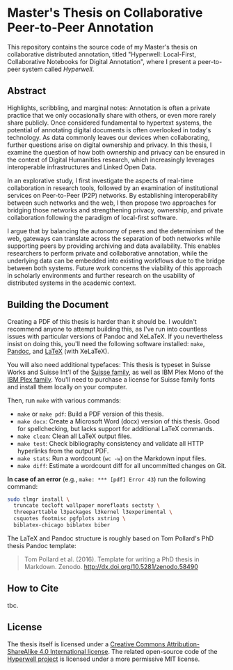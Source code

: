 # Master's Thesis on Collaborative Peer-to-Peer Annotation

This repository contains the source code of my Master's thesis on collaborative distributed annotation, titled "Hyperwell: Local-First, Collaborative Notebooks for Digital Annotation", where I present a peer-to-peer system called _Hyperwell_.

## Abstract

Highlights, scribbling, and marginal notes: Annotation is often a private practice that we only occasionally share with others, or even more rarely share publicly. Once considered fundamental to hypertext systems, the potential of annotating digital documents is often overlooked in today's technology. As data commonly leaves our devices when collaborating, further questions arise on digital ownership and privacy. In this thesis, I examine the question of how both ownership and privacy can be ensured in the context of Digital Humanities research, which increasingly leverages interoperable infrastructures and Linked Open Data. 

In an explorative study, I first investigate the aspects of real-time collaboration in research tools, followed by an examination of institutional services on Peer-to-Peer (P2P) networks. By establishing interoperability between such networks and the web, I then propose two approaches for bridging those networks and strengthening privacy, ownership, and private collaboration following the paradigm of local-first software.

I argue that by balancing the autonomy of peers and the determinism of the web, gateways can translate across the separation of both networks while supporting peers by providing archiving and data availability. This enables researchers to perform private and collaborative annotation, while the underlying data can be embedded into existing workflows due to the bridge between both systems. Future work concerns the viability of this approach in scholarly environments and further research on the usability of distributed systems in the academic context.

## Building the Document

Creating a PDF of this thesis is harder than it should be. I wouldn't recommend anyone to attempt building this, as I've run into countless issues with particular versions of Pandoc and XeLaTeX. If you nevertheless insist on doing this, you'll need the following software installed: `make`, [Pandoc](https://pandoc.org/), and [LaTeX](https://tug.org/mactex/) (with XeLaTeX).

You will also need additional typefaces: This thesis is typeset in Suisse Works and Suisse Int'l of the [Suisse family](https://www.swisstypefaces.com/fonts/suisse/), as well as IBM Plex Mono of the [IBM Plex family](https://github.com/IBM/plex). You'll need to purchase a license for Suisse family fonts and install them locally on your computer.

Then, run `make` with various commands:

* `make` or `make pdf`: Build a PDF version of this thesis.
* `make docx`: Create a Microsoft Word (docx) version of this thesis. Good for spellchecking, but lacks support for additional LaTeX commands.
* `make clean`: Clean all LaTeX output files.
* `make test`: Check bibliography consistency and validate all HTTP hyperlinks from the output PDF.
* `make stats`: Run a wordcount (`wc -w`) on the Markdown input files.
* `make diff`: Estimate a wordcount diff for all uncommitted changes on Git.
 
**In case of an error** (e.g., `make: *** [pdf] Error 43`) run the following command: 
```bash
sudo tlmgr install \
  truncate tocloft wallpaper morefloats sectsty \
  threeparttable l3packages l3kernel l3experimental \
  csquotes footmisc pgfplots xstring \
  biblatex-chicago biblatex biber
```

The LaTeX and Pandoc structure is roughly based on Tom Pollard's PhD thesis Pandoc template:

> Tom Pollard et al. (2016). Template for writing a PhD thesis in Markdown. Zenodo. http://dx.doi.org/10.5281/zenodo.58490

## How to Cite

tbc.

## License

The thesis itself is licensed under a [Creative Commons Attribution-ShareAlike 4.0 International license](https://creativecommons.org/licenses/by-sa/4.0/). The related open-source code of the [Hyperwell project](https://github.com/hyperwell) is licensed under a more permissive MIT license.
